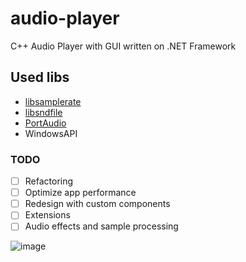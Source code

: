 # audio-player
C++ Audio Player with GUI written on .NET Framework

## Used libs
- [libsamplerate](https://github.com/libsndfile/libsamplerate)
- [libsndfile](https://github.com/libsndfile/libsndfile)
- [PortAudio](https://github.com/PortAudio/portaudio)
- WindowsAPI

### TODO
- [ ] Refactoring
- [ ] Optimize app performance
- [ ] Redesign with custom components
- [ ] Extensions
- [ ] Audio effects and sample processing

![image](https://github.com/DevRadion/audio-player/assets/33360149/df00ff62-b894-4133-abd8-ba9a6ad9b03a)
